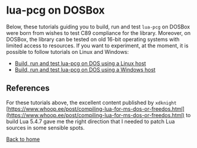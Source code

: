 # lua-pcg on DOSBox

Below, these tutorials guiding you to build, run and test `lua-pcg` on DOSBox were born from wishes to test C89 compliance for the library. Moreover, on DOSBox, the library can be tested on old 16-bit operating systems with limited access to resources. If you want to experiment, at the moment, it is possible to follow tutorials on Linux and Windows:

* [Build, run and test lua-pcg on DOS using a Linux host](./DOSBox-Linux.md)
* [Build, run and test lua-pcg on DOS using a Windows host](./DOSBox-Windows.md)

## References

For these tutorials above, the excellent content published by `xdknight` [https://www.whoop.ee/post/compiling-lua-for-ms-dos-or-freedos.html](https://www.whoop.ee/post/compiling-lua-for-ms-dos-or-freedos.html) to build Lua 5.4.7 gave me the right direction that I needed to patch Lua sources in some sensible spots.

[Back to home](../)